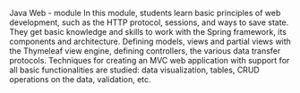 Java Web - module
In this module, students learn basic principles of web development, such as the HTTP protocol, sessions, and ways to save state. They get basic knowledge and skills to work with the Spring framework, its components and architecture. Defining models, views and partial views with the Thymeleaf view engine, defining controllers, the various data transfer protocols. Techniques for creating an MVC web application with support for all basic functionalities are studied: data visualization, tables, CRUD operations on the data, validation, etc.